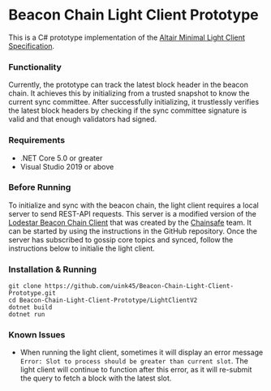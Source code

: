 # Beacon Chain Light Client Prototype

This is a C# prototype implementation of the [Altair Minimal Light Client Specification](https://github.com/ethereum/consensus-specs/blob/dev/specs/altair/sync-protocol.md). 

### Functionality
Currently, the prototype can track the latest block header in the beacon chain. It achieves this by initializing from a trusted snapshot to know the current sync committee. After successfully initializing, it trustlessly verifies the latest block headers by checking if the sync committee signature is valid and that enough validators had signed. 

### Requirements
- .NET Core 5.0 or greater
- Visual Studio 2019 or above

### Before Running
To initialize and sync with the beacon chain, the light client requires a local server to send REST-API requests. This server is a modified version of the [Lodestar Beacon Chain Client](https://github.com/ChainSafe/lodestar) that was created by the [Chainsafe](https://github.com/ChainSafe) team. It can be started by using the instructions in the GitHub repository. Once the server has subscribed to gossip core topics and synced, follow the instructions below to initialie the light client.

### Installation & Running
```
git clone https://github.com/uink45/Beacon-Chain-Light-Client-Prototype.git
cd Beacon-Chain-Light-Client-Prototype/LightClientV2
dotnet build
dotnet run
```

### Known Issues
- When running the light client, sometimes it will display an error message `Error: Slot to process should be greater than current slot`. The light client will continue to function after this error, as it will re-submit the query to fetch a block with the latest slot.
